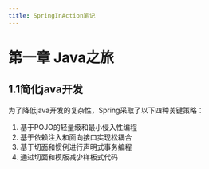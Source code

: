 ```yaml
---
title: SpringInAction笔记
---
```


# 第一章 Java之旅

## 1.1简化java开发
为了降低java开发的复杂性，Spring采取了以下四种关键策略：
1. 基于POJO的轻量级和最小侵入性编程
2. 基于依赖注入和面向接口实现松耦合
3. 基于切面和惯例进行声明式事务编程
4. 通过切面和模版减少样板式代码
